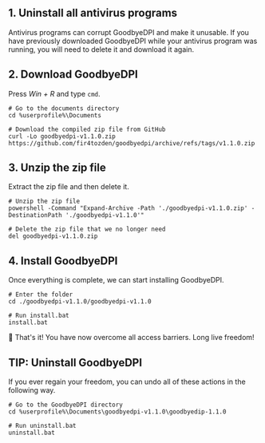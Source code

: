 ## 1. Uninstall all antivirus programs

Antivirus programs can corrupt GoodbyeDPI and make it unusable. If you have previously downloaded GoodbyeDPI while your antivirus program was running, you will need to delete it and download it again.

## 2. Download GoodbyeDPI

Press *Win + R* and type `cmd`.

```shell
# Go to the documents directory
cd %userprofile%\Documents

# Download the compiled zip file from GitHub
curl -Lo goodbyedpi-v1.1.0.zip https://github.com/fir4tozden/goodbyedpi/archive/refs/tags/v1.1.0.zip
```

## 3. Unzip the zip file

Extract the zip file and then delete it.

```shell
# Unzip the zip file
powershell -Command "Expand-Archive -Path './goodbyedpi-v1.1.0.zip' -DestinationPath './goodbyedpi-v1.1.0'"

# Delete the zip file that we no longer need
del goodbyedpi-v1.1.0.zip
```

## 4. Install GoodbyeDPI

Once everything is complete, we can start installing GoodbyeDPI.

```shell
# Enter the folder
cd ./goodbyedpi-v1.1.0/goodbyedpi-v1.1.0

# Run install.bat
install.bat
```

🎉 That's it! You have now overcome all access barriers. Long live freedom!

## TIP: Uninstall GoodbyeDPI

If you ever regain your freedom, you can undo all of these actions in the following way.

```shell
# Go to the GoodbyeDPI directory
cd %userprofile%\Documents\goodbyedpi-v1.1.0\goodbyedip-1.1.0

# Run uninstall.bat
uninstall.bat
```

